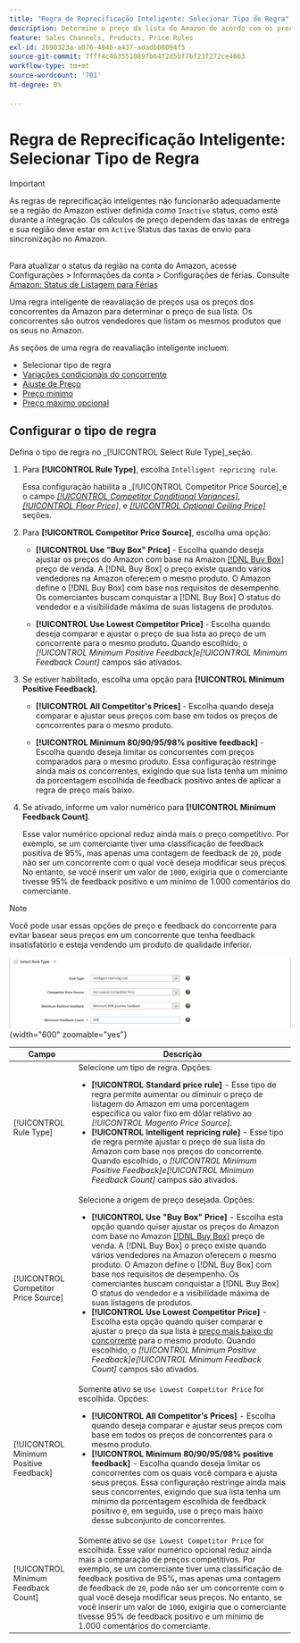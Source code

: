 ```yaml
---
title: "Regra de Reprecificação Inteligente: Selecionar Tipo de Regra"
description: Determine o preço da lista do Amazon de acordo com os preços da concorrência criando uma regra de reavaliação inteligente.
feature: Sales Channels, Products, Price Rules
exl-id: 2690323a-a076-484b-a437-adadb08094f5
source-git-commit: 7fff4c463551089fb64f2d5bf7bf23f272ce4663
workflow-type: tm+mt
source-wordcount: '701'
ht-degree: 0%

---
```


# Regra de Reprecificação Inteligente: Selecionar Tipo de Regra

>[!IMPORTANT]
>
>As regras de reprecificação inteligentes não funcionarão adequadamente se a região do Amazon estiver definida como `Inactive` status, como está durante a integração. Os cálculos de preço dependem das taxas de entrega e sua região deve estar em `Active` Status das taxas de envio para sincronização no Amazon.<br><br>
>
>Para atualizar o status da região na conta do Amazon, acesse Configurações > Informações da conta > Configurações de férias. Consulte [Amazon: Status de Listagem para Férias](https://sellercentral.amazon.com/gp/help/help.html?itemID=200135620/&quot;target=&quot;_blank)

Uma regra inteligente de reavaliação de preços usa os preços dos concorrentes da Amazon para determinar o preço de sua lista. Os concorrentes são outros vendedores que listam os mesmos produtos que os seus no Amazon.

As seções de uma regra de reavaliação inteligente incluem:

- Selecionar tipo de regra
- [Variações condicionais do concorrente](./competitor-conditional-variances.md)
- [Ajuste de Preço](./price-adjustment.md)
- [Preço mínimo](./floor-price.md)
- [Preço máximo opcional](./optional-ceiling-price.md)

## Configurar o tipo de regra

Defina o tipo de regra no _[!UICONTROL Select Rule Type]_seção.

1. Para **[!UICONTROL Rule Type]**, escolha `Intelligent repricing rule`.

   Essa configuração habilita a _[!UICONTROL Competitor Price Source]_e o campo [_[!UICONTROL Competitor Conditional Variances]_](./competitor-conditional-variances.md), [_[!UICONTROL Floor Price]_](./floor-price.md), e [_[!UICONTROL Optional Ceiling Price]_](./optional-ceiling-price.md) seções.

1. Para **[!UICONTROL Competitor Price Source]**, escolha uma opção:

   - **[!UICONTROL Use "Buy Box" Price]** - Escolha quando deseja ajustar os preços do Amazon com base na Amazon [[!DNL Buy Box]](./buy-box-competitor-pricing.md) preço de venda. A [!DNL Buy Box] o preço existe quando vários vendedores na Amazon oferecem o mesmo produto. O Amazon define o [!DNL Buy Box] com base nos requisitos de desempenho. Os comerciantes buscam conquistar a [!DNL Buy Box] O status do vendedor e a visibilidade máxima de suas listagens de produtos.

   - **[!UICONTROL Use Lowest Competitor Price]** - Escolha quando deseja comparar e ajustar o preço de sua lista ao preço de um concorrente para o mesmo produto. Quando escolhido, o _[!UICONTROL Minimum Positive Feedback]_e_[!UICONTROL Minimum Feedback Count]_ campos são ativados.

1. Se estiver habilitado, escolha uma opção para **[!UICONTROL Minimum Positive Feedback]**.

   - **[!UICONTROL All Competitor's Prices]** - Escolha quando deseja comparar e ajustar seus preços com base em todos os preços de concorrentes para o mesmo produto.

   - **[!UICONTROL Minimum 80/90/95/98% positive feedback]** - Escolha quando deseja limitar os concorrentes com preços comparados para o mesmo produto. Essa configuração restringe ainda mais os concorrentes, exigindo que sua lista tenha um mínimo da porcentagem escolhida de feedback positivo antes de aplicar a regra de preço mais baixo.

1. Se ativado, informe um valor numérico para **[!UICONTROL Minimum Feedback Count]**.

   Esse valor numérico opcional reduz ainda mais o preço competitivo. Por exemplo, se um comerciante tiver uma classificação de feedback positiva de 95%, mas apenas uma contagem de feedback de `20`, pode não ser um concorrente com o qual você deseja modificar seus preços. No entanto, se você inserir um valor de `1000`, exigiria que o comerciante tivesse 95% de feedback positivo e um mínimo de 1.000 comentários do comerciante.

>[!NOTE]
>
>Você pode usar essas opções de preço e feedback do concorrente para evitar basear seus preços em um concorrente que tenha feedback insatisfatório e esteja vendendo um produto de qualidade inferior.

![Regra inteligente de reavaliação de preços - selecionar tipo de regra](assets/ob-intelligent-price-rule-type.png){width="600" zoomable="yes"}

| Campo | Descrição |
|----------------------------------------|-----------------------------------------------------------------------------------------------------------------------------------------------------------------------------------------------------------------------------------------------------------------------------------------------------------------------------------------------------------------------------------------------------------------------------------------------------------------------------------------------------------------------------------------------------------------------------------------------------------------------------------------------------------------------------------------------------------------------------------------------------------------------------------------------------------------------------------------------------------------------------------------|
| [!UICONTROL Rule Type] | Selecione um tipo de regra. Opções:<ul><li>**[!UICONTROL Standard price rule]** - Esse tipo de regra permite aumentar ou diminuir o preço de listagem do Amazon em uma porcentagem específica ou valor fixo em dólar relativo ao _[!UICONTROL Magento Price Source]_. </li><li>**[!UICONTROL Intelligent repricing rule]** - Esse tipo de regra permite ajustar o preço de sua lista do Amazon com base nos preços do concorrente. Quando escolhido, o _[!UICONTROL Minimum Positive Feedback]_e_[!UICONTROL Minimum Feedback Count]_ campos são ativados.</li></ul> |
| [!UICONTROL Competitor Price Source] | Selecione a origem de preço desejada. Opções:<ul><li>**[!UICONTROL Use "Buy Box" Price]** - Escolha esta opção quando quiser ajustar os preços do Amazon com base no Amazon [[!DNL Buy Box]](./buy-box-competitor-pricing.md) preço de venda. A [!DNL Buy Box] o preço existe quando vários vendedores na Amazon oferecem o mesmo produto. O Amazon define o [!DNL Buy Box] com base nos requisitos de desempenho. Os comerciantes buscam conquistar a [!DNL Buy Box] O status do vendedor e a visibilidade máxima de suas listagens de produtos.</li><li>**[!UICONTROL Use Lowest Competitor Price]** - Escolha esta opção quando quiser comparar e ajustar o preço da sua lista à [preço mais baixo do concorrente](./lowest-competitor-pricing.md) para o mesmo produto. Quando escolhido, o _[!UICONTROL Minimum Positive Feedback]_e_[!UICONTROL Minimum Feedback Count]_ campos são ativados.</li></ul> |
| [!UICONTROL Minimum Positive Feedback] | Somente ativo se `Use Lowest Competitor Price` for escolhida. Opções:<ul><li>**[!UICONTROL All Competitor's Prices]** - Escolha quando deseja comparar e ajustar seus preços com base em todos os preços de concorrentes para o mesmo produto.</li><li>**[!UICONTROL Minimum 80/90/95/98% positive feedback]** - Escolha quando deseja limitar os concorrentes com os quais você compara e ajusta seus preços. Essa configuração restringe ainda mais seus concorrentes, exigindo que sua lista tenha um mínimo da porcentagem escolhida de feedback positivo e, em seguida, use o preço mais baixo desse subconjunto de concorrentes.</li></ul> |
| [!UICONTROL Minimum Feedback Count] | Somente ativo se `Use Lowest Competitor Price` for escolhida. Esse valor numérico opcional reduz ainda mais a comparação de preços competitivos. Por exemplo, se um comerciante tiver uma classificação de feedback positiva de 95%, mas apenas uma contagem de feedback de `20`, pode não ser um concorrente com o qual você deseja modificar seus preços. No entanto, se você inserir um valor de `1000`, exigiria que o comerciante tivesse 95% de feedback positivo e um mínimo de 1.000 comentários do comerciante. |
